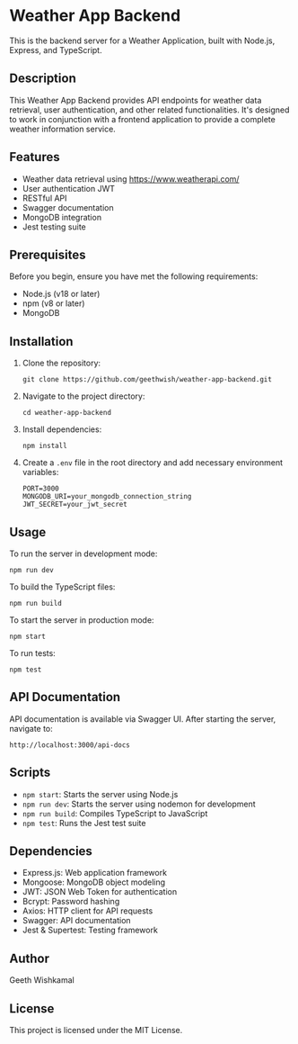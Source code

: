 # Weather App Backend

This is the backend server for a Weather Application, built with Node.js, Express, and TypeScript.

## Description

This Weather App Backend provides API endpoints for weather data retrieval, user authentication, and other related functionalities. It's designed to work in conjunction with a frontend application to provide a complete weather information service.

## Features

- Weather data retrieval using https://www.weatherapi.com/
- User authentication JWT
- RESTful API
- Swagger documentation
- MongoDB integration
- Jest testing suite

## Prerequisites

Before you begin, ensure you have met the following requirements:

- Node.js (v18 or later)
- npm (v8 or later)
- MongoDB

## Installation

1. Clone the repository:

   ```
   git clone https://github.com/geethwish/weather-app-backend.git
   ```

2. Navigate to the project directory:

   ```
   cd weather-app-backend
   ```

3. Install dependencies:

   ```
   npm install
   ```

4. Create a `.env` file in the root directory and add necessary environment variables:
   ```
   PORT=3000
   MONGODB_URI=your_mongodb_connection_string
   JWT_SECRET=your_jwt_secret
   ```

## Usage

To run the server in development mode:

```
npm run dev
```

To build the TypeScript files:

```
npm run build
```

To start the server in production mode:

```
npm start
```

To run tests:

```
npm test
```

## API Documentation

API documentation is available via Swagger UI. After starting the server, navigate to:

```
http://localhost:3000/api-docs
```

## Scripts

- `npm start`: Starts the server using Node.js
- `npm run dev`: Starts the server using nodemon for development
- `npm run build`: Compiles TypeScript to JavaScript
- `npm test`: Runs the Jest test suite

## Dependencies

- Express.js: Web application framework
- Mongoose: MongoDB object modeling
- JWT: JSON Web Token for authentication
- Bcrypt: Password hashing
- Axios: HTTP client for API requests
- Swagger: API documentation
- Jest & Supertest: Testing framework

## Author

Geeth Wishkamal

## License

This project is licensed under the MIT License.
